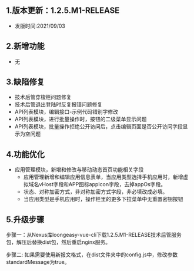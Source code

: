 ## 1.版本更新：1.2.5.M1-RELEASE
- 发版时间:2021/09/03

## 2.新增功能
- 无

## 3.缺陷修复
- 技术后管穿梭栏问题修复
- 技术后管退出登陆时反复报错问题修复
- API列表模块，编辑接口-示例代码错别字修改
- API列表模块，进行批量操作时，按钮的二级菜单显示问题
- API列表模块，批量操作拒绝公开访问后，点击编辑页面是否公开访问字段显示为空问题

## 4.功能优化
- 应用管理模块，新增和修改与移动动态首页功能相关字段
  - 应用管理新增和编辑应用信息表单，当应用类型选择手机应用时，新增虚拟域名vHost字段和APP图标appIcon字段，去掉appOs字段。
  - 状态、对称加密方式，非对称加密方式字段，非必填改成必填。
  - 当应用类型是手机应用时，操作栏里的更多下拉菜单中无重置密钥按钮


## 5.升级步骤
步骤一：从Nexus库loongeasy-vue-cli下载1.2.5.M1-RELEASE技术后管服务包，解压后替换dist包，然后重启nginx服务。

步骤二: 如果需要使用新报文格式，在dist文件夹中的config.js中，修改参数standardMessage为true。 

